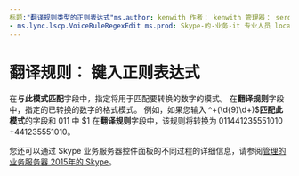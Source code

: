```yaml
---
标题:"翻译规则类型的正则表达式"ms.author: kenwith 作者： kenwith 管理器： serdars ms.date: ms.audience 11/17/2014年: it 专业人员 ms.topic： 文章 f1_keywords:
- ms.lync.lscp.VoiceRuleRegexEdit ms.prod: Skype-的-业务-it 专业人员 localization_priority： 正常 ms.assetid: 5ee83724-b399-4f8d-8f6d-4b53a26296b4 描述:"在匹配此模式字段中，指定用于匹配模式要转换的数字。 在翻译规则字段中，指定的已转换的数字的格式模式。 例如，如果您输入 ^\+(\d{9}\d+)$ 在匹配此模式字段和 011 美元 1 翻译规则字段中，该规则将转换为 011441235551010 +441235551010。"
---
```


# <a name="translation-rule-type-a-regular-expression"></a>翻译规则： 键入正则表达式
 
在**与此模式匹配**字段中，指定将用于匹配要转换的数字的模式。 在**翻译规则**字段中，指定的已转换的数字的格式模式。 例如，如果您输入 ^\+(\d{9}\d+)$**匹配此模式**的字段和 011 中 $1 在**翻译规则**字段中，该规则将转换为 011441235551010 +441235551010。
  
您还可以通过 Skype 业务服务器控件面板的不同过程的详细信息，请参阅[管理的业务服务器 2015年的 Skype](../../manage/manage.md)。
  

